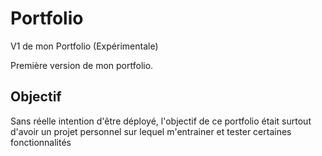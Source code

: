 # Portfolio
V1 de mon Portfolio (Expérimentale)

Première version de mon portfolio.

## Objectif

Sans réelle intention d'être déployé, l'objectif de ce portfolio était surtout d'avoir un projet personnel sur lequel m'entrainer et tester certaines fonctionnalités 

